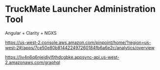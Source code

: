 # TruckMate Launcher Administration Tool

Angular + Clarity + NGXS

https://us-west-2.console.aws.amazon.com/pinpoint/home/?region=us-west-2#/apps/7ce50e80b814422497260184fb6a6e2c/analytics/overview

https://liv4n6q6njeidjylfjthdcgbke.appsync-api.us-west-2.amazonaws.com/graphql